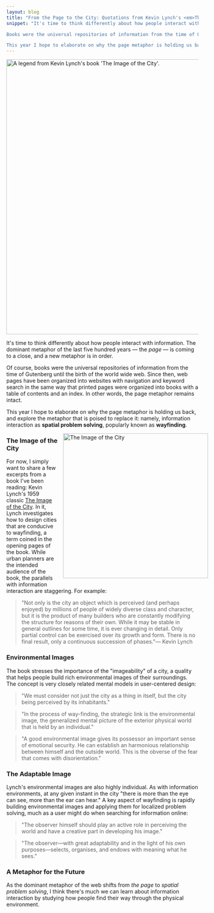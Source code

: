 ```yaml
---
layout: blog
title: "From the Page to the City: Quotations from Kevin Lynch's <em>The Image of the City</em>"
snippet: "It's time to think differently about how people interact with information. The dominant metaphor of the last five hundred years — the *page* — is coming to a close, and a new metaphor is in order.

Books were the universal repositories of information from the time of Gutenberg until the birth of the world wide web. Since then, web pages have been organized into websites with navigation and keyword search in the same way that printed pages were organized into books with a table of contents and an index. In other words, the page metaphor remains intact.

This year I hope to elaborate on why the page metaphor is holding us back, and explore the metaphor that is poised to replace it: namely, information interaction as **spatial problem solving**, popularly known as **wayfinding**."
---
```


<img src="http://tylertate.com/resources/images/2013-02-05/lynch-legend.jpg" width="722" class="normal-width" alt="A legend from Kevin Lynch's book 'The Image of the City'." />

It's time to think differently about how people interact with information. The dominant metaphor of the last five hundred years — the *page* — is coming to a close, and a new metaphor is in order.

Of course, books were the universal repositories of information from the time of Gutenberg until the birth of the world wide web. Since then, web pages have been organized into websites with navigation and keyword search in the same way that printed pages were organized into books with a table of contents and an index. In other words, the page metaphor remains intact.

This year I hope to elaborate on why the page metaphor is holding us back, and explore the metaphor that is poised to replace it: namely, information interaction as **spatial problem solving**, popularly known as **wayfinding**.

<a href="http://www.amazon.co.uk/gp/product/0262620014/ref=as_li_ss_tl?ie=UTF8&camp=1634&creative=19450&creativeASIN=0262620014&linkCode=as2&tag=dtse-21"><img src="http://tylertate.com/resources/images/2013-02-05/the-image-of-the-city.jpg" width="380" class="onethirds-width" style="float: right; margin: 0 -5% 1em 1em;" alt="The Image of the City" /></a>

### The Image of the City

For now, I simply want to share a few excerpts from a book I've been reading: Kevin Lynch's 1959 classic [The Image of the City](http://www.amazon.co.uk/gp/product/0262620014/ref=as_li_ss_tl?ie=UTF8&camp=1634&creative=19450&creativeASIN=0262620014&linkCode=as2&tag=dtse-21). In it, Lynch investigates how to design cities that are conducive to wayfinding, a term coined in the opening pages of the book. While urban planners are the intended audience of the book, the parallels with information interaction are staggering. For example:

> "Not only is the city an object which is perceived (and perhaps enjoyed) by millions of people of widely diverse class and character, but it is the product of many builders who are constantly modifying the structure for reasons of their own. While it may be stable in general outlines for some time, it is ever changing in detail. Only partial control can be exercised over its growth and form. There is no final result, only a continuous succession of phases."— Kevin Lynch


### Environmental Images

The book stresses the importance of the "imageability" of a city, a quality that helps people build rich environmental images of their surroundings. The concept is very closely related mental models in user-centered design:

> "We must consider not just the city as a thing in itself, but the city being perceived by its inhabitants."

> "In the process of way-finding, the strategic link is the environmental image, the generalized mental picture of the exterior physical world that is held by an individual."

> "A good environmental image gives its possessor an important sense of emotional security. He can establish an harmonious relationship between himself and the outside world. This is the obverse of the fear that comes with disorientation."


### The Adaptable Image

Lynch's environmental images are also highly individual. As with information environments, at any given instant in the city "there is more than the eye can see, more than the ear can hear." A key aspect of wayfinding is rapidly building environmental images and applying them for localized problem solving, much as a user might do when searching for information online:

> "The observer himself should play an active role in perceiving the world and have a creative part in developing his image."

> "The observer—with great adaptability and in the light of his own purposes—selects, organises, and endows with meaning what he sees."


### A Metaphor for the Future

As the dominant metaphor of the web shifts from *the page* to *spatial problem solving*, I think there's much we can learn about information interaction by studying how people find their way through the physical environment.